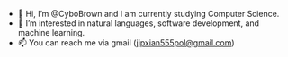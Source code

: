 - 👋 Hi, I’m @CyboBrown and I am currently studying Computer Science.
- 👀 I’m interested in natural languages, software development, and machine learning.
- 📫 You can reach me via gmail (jipxian555pol@gmail.com)

<!---
CyboBrown/CyboBrown is a ✨ special ✨ repository because its `README.md` (this file) appears on your GitHub profile.
You can click the Preview link to take a look at your changes.
--->
